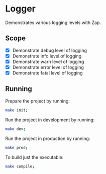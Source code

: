 # Logger
Demonstrates various logging levels with Zap.

## Scope
- [x] Demonstrate debug level of logging
- [x] Demonstrate info level of logging
- [x] Demonstrate warn level of logging
- [x] Demonstrate error level of logging
- [x] Demonstrate fatal level of logging

## Running
Prepare the project by running:

```bash
make init;
```

Run the project in development by running:

```bash
make dev;
```

Run the project in production by running:

```bash
make prod;
```

To build just the executable:

```bash
make compile;
```
